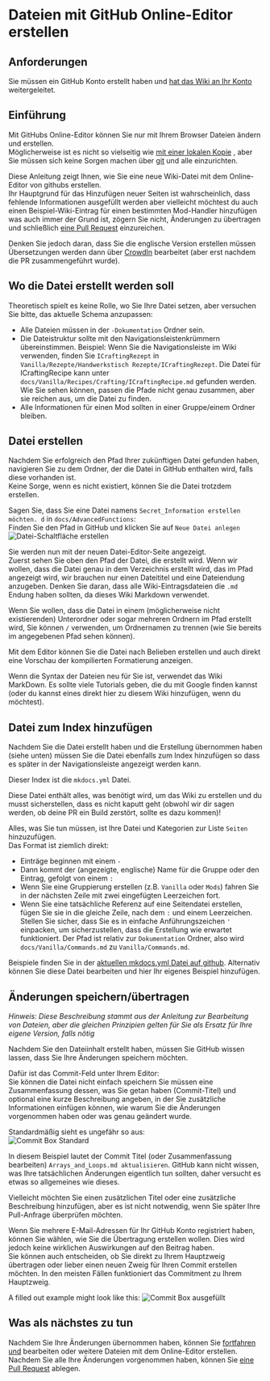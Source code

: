 # Dateien mit GitHub Online-Editor erstellen

## Anforderungen

Sie müssen ein GitHub Konto erstellt haben und [hat das Wiki an Ihr Konto](/Contribute/SetupGithub) weitergeleitet.

## Einführung

Mit GitHubs Online-Editor können Sie nur mit Ihrem Browser Dateien ändern und erstellen.  
Möglicherweise ist es nicht so vielseitig wie [mit einer lokalen Kopie](/Contribute/LocalClone/CreateCommit/) , aber Sie müssen sich keine Sorgen machen über [git](/Contribute/LocalClone/InstallingGit/) und alle einzurichten.

Diese Anleitung zeigt Ihnen, wie Sie eine neue Wiki-Datei mit dem Online-Editor von githubs erstellen.  
Ihr Hauptgrund für das Hinzufügen neuer Seiten ist wahrscheinlich, dass fehlende Informationen ausgefüllt werden aber vielleicht möchtest du auch einen Beispiel-Wiki-Eintrag für einen bestimmten Mod-Handler hinzufügen was auch immer der Grund ist, zögern Sie nicht, Änderungen zu übertragen und schließlich [eine Pull Request](/Contribute/PullRequest) einzureichen.

Denken Sie jedoch daran, dass Sie die englische Version erstellen müssen Übersetzungen werden dann über [CrowdIn](https://crowdin.com/project/crafttweaker-documentation/) bearbeitet (aber erst nachdem die PR zusammengeführt wurde).

## Wo die Datei erstellt werden soll

Theoretisch spielt es keine Rolle, wo Sie Ihre Datei setzen, aber versuchen Sie bitte, das aktuelle Schema anzupassen:

- Alle Dateien müssen in der `-Dokumentation` Ordner sein.
- Die Dateistruktur sollte mit den Navigationsleistenkrümmern übereinstimmen. Beispiel: Wenn Sie die Navigationsleiste im Wiki verwenden, finden Sie `ICraftingRezept` in `Vanilla/Rezepte/Handwerkstisch Rezepte/ICraftingRezept`. Die Datei für ICraftingRecipe kann unter `docs/Vanilla/Recipes/Crafting/ICraftingRecipe.md` gefunden werden. Wie Sie sehen können, passen die Pfade nicht genau zusammen, aber sie reichen aus, um die Datei zu finden.
- Alle Informationen für einen Mod sollten in einer Gruppe/einem Ordner bleiben.

## Datei erstellen

Nachdem Sie erfolgreich den Pfad Ihrer zukünftigen Datei gefunden haben, navigieren Sie zu dem Ordner, der die Datei in GitHub enthalten wird, falls diese vorhanden ist.  
Keine Sorge, wenn es nicht existiert, können Sie die Datei trotzdem erstellen.

Sagen Sie, dass Sie eine Datei namens `Secret_Information erstellen möchten. d` in `docs/AdvancedFunctions`:  
Finden Sie den Pfad in GitHub und klicken Sie auf `Neue Datei anlegen` ![Datei-Schaltfläche erstellen](/Contribute/assets/OnlineEditor_CreateFileButton.png)

Sie werden nun mit der neuen Datei-Editor-Seite angezeigt.  
Zuerst sehen Sie oben den Pfad der Datei, die erstellt wird. Wenn wir wollen, dass die Datei genau in dem Verzeichnis erstellt wird, das im Pfad angezeigt wird, wir brauchen nur einen Dateititel und eine Dateiendung anzugeben. Denken Sie daran, dass alle Wiki-Eintragsdateien die `.md` Endung haben sollten, da dieses Wiki Markdown verwendet.

Wenn Sie wollen, dass die Datei in einem (möglicherweise nicht existierenden) Unterordner oder sogar mehreren Ordnern im Pfad erstellt wird, Sie können `/` verwenden, um Ordnernamen zu trennen (wie Sie bereits im angegebenen Pfad sehen können).

Mit dem Editor können Sie die Datei nach Belieben erstellen und auch direkt eine Vorschau der kompilierten Formatierung anzeigen.

Wenn die Syntax der Dateien neu für Sie ist, verwendet das Wiki MarkDown. Es sollte viele Tutorials geben, die du mit Google finden kannst (oder du kannst eines direkt hier zu diesem Wiki hinzufügen, wenn du möchtest).

## Datei zum Index hinzufügen

Nachdem Sie die Datei erstellt haben und die Erstellung übernommen haben (siehe unten) müssen Sie die Datei ebenfalls zum Index hinzufügen so dass es später in der Navigationsleiste angezeigt werden kann.

Dieser Index ist die `mkdocs.yml` Datei.

Diese Datei enthält alles, was benötigt wird, um das Wiki zu erstellen und du musst sicherstellen, dass es nicht kaputt geht (obwohl wir dir sagen werden, ob deine PR ein Build zerstört, sollte es dazu kommen)!

Alles, was Sie tun müssen, ist Ihre Datei und Kategorien zur Liste `Seiten` hinzuzufügen.  
Das Format ist ziemlich direkt:

- Einträge beginnen mit einem `-`
- Dann kommt der (angezeigte, englische) Name für die Gruppe oder den Eintrag, gefolgt von einem `:`
- Wenn Sie eine Gruppierung erstellen (z.B. `Vanilla` oder `Mods`) fahren Sie in der nächsten Zeile mit zwei eingefügten Leerzeichen fort.
- Wenn Sie eine tatsächliche Referenz auf eine Seitendatei erstellen, fügen Sie sie in die gleiche Zeile, nach dem `:` und einem Leerzeichen. Stellen Sie sicher, dass Sie es in einfache Anführungszeichen `'` einpacken, um sicherzustellen, dass die Erstellung wie erwartet funktioniert. Der Pfad ist relativ zur `Dokumentation` Ordner, also wird `docs/Vanilla/Commands.md` zu `Vanilla/Commands.md`.

Beispiele finden Sie in der [aktuellen mkdocs.yml Datei auf github](https://github.com/CraftTweaker/CraftTweaker-Documentation/blob/master/mkdocs.yml). Alternativ können Sie diese Datei bearbeiten und hier Ihr eigenes Beispiel hinzufügen.

## Änderungen speichern/übertragen

*Hinweis: Diese Beschreibung stammt aus der Anleitung zur Bearbeitung von Dateien, aber die gleichen Prinzipien gelten für Sie als Ersatz für Ihre eigene Version, falls nötig*

Nachdem Sie den Dateiinhalt erstellt haben, müssen Sie GitHub wissen lassen, dass Sie Ihre Änderungen speichern möchten.

Dafür ist das Commit-Feld unter Ihrem Editor:  
Sie können die Datei nicht einfach speichern Sie müssen eine Zusammenfassung dessen, was Sie getan haben (Commit-Titel) und optional eine kurze Beschreibung angeben, in der Sie zusätzliche Informationen einfügen können, wie warum Sie die Änderungen vorgenommen haben oder was genau geändert wurde.

Standardmäßig sieht es ungefähr so aus:  
![Commit Box Standard](/Contribute/assets/OnlineEditor_CommitBox_Default.png)

In diesem Beispiel lautet der Commit Titel (oder Zusammenfassung bearbeiten) `Arrays_and_Loops.md aktualisieren`. GitHub kann nicht wissen, was Ihre tatsächlichen Änderungen eigentlich tun sollten, daher versucht es etwas so allgemeines wie dieses.

Vielleicht möchten Sie einen zusätzlichen Titel oder eine zusätzliche Beschreibung hinzufügen, aber es ist nicht notwendig, wenn Sie später Ihre Pull-Anfrage überprüfen möchten.

Wenn Sie mehrere E-Mail-Adressen für Ihr GitHub Konto registriert haben, können Sie wählen, wie Sie die Übertragung erstellen wollen. Dies wird jedoch keine wirklichen Auswirkungen auf den Beitrag haben.  
Sie können auch entscheiden, ob Sie direkt zu Ihrem Hauptzweig übertragen oder lieber einen neuen Zweig für Ihren Commit erstellen möchten. In den meisten Fällen funktioniert das Commitment zu Ihrem Hauptzweig.

A filled out example might look like this: ![Commit Box ausgefüllt](/Contribute/assets/OnlineEditor_CommitBox_Filled.png)

## Was als nächstes zu tun

Nachdem Sie Ihre Änderungen übernommen haben, können Sie [fortfahren und](/Contribute/OnlineEditor_Edit) bearbeiten oder weitere Dateien mit dem Online-Editor erstellen.  
Nachdem Sie alle Ihre Änderungen vorgenommen haben, können Sie [eine Pull Request](/Contribute/PullRequest) ablegen.